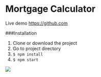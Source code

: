 # Mortgage Calculator

Live demo <https://github.com>

###Installation

1. Clone or download the project
2. Go to project directory
3. `$ npm install`
4. `$ npm start`

![](https://pandao.github.io/editor.md/examples/images/4.jpg)
